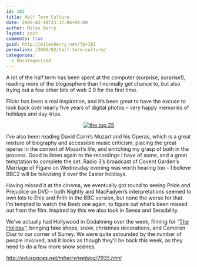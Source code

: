 ```yaml
---
id: 182
title: Half Term Culture
date: 2006-02-19T23:17:06+00:00
author: Miles Berry
layout: post 
comments: true
guid: http://milesberry.net/?p=182
permalink: /2006/02/half-term-culture/
categories:
  - Uncategorized
---
```

A lot of the half term has been spent at the computer (surprise, surprise!), reading more of the blogosphere than I normally get chance to, but also trying out a few other bits of web 2.0 for the first time.<!--more-->

Flickr has been a real inspiration, and it&#8217;s been great to have the excuse to look back over nearly five years of digital photos &#8211; very happy memories of holidays and day-trips.

<p style="text-align: center">
  <a href="http://www.flickr.com/photos/mberry/sets/72057594066964743/"><img class="aligncenter" style="border: 0pt none" src="http://eduspaces.net/mberry/files/-1/3666/top25.jpg" border="0" alt="the top 25" /></a>
</p>

I&#8217;ve also been reading David Cairn&#8217;s Mozart and his Operas, which is a great mixture of biography and accessible music criticism, placing the great operas in the context of Mozart&#8217;s life, and enriching my grasp of both in the process. Good to listen again to the recordings I have of some, and a great temptation to complete the set. Radio 3&#8217;s broadcast of Covent Garden&#8217;s Marriage of Figaro on Wednesday evening was worth hearing too &#8211; I believe BBC2 will be televising it over the Easter holdiays.

Having missed it at the cinema, we eventually got round to seeing Pride and Prejudice on DVD &#8211; both Nightly and MacFadyen&#8217;s interpretations seemed to own lots to Ehle and Frith in the BBC version, but none the worse for that. I&#8217;m tempted to watch the Beeb one again, to figure out what&#8217;s been missed out from the film. Inspired by this we also took in Sense and Sensibility.

We&#8217;ve actually had Hollywood in Godalming over the week, filming for &#8220;[The Holiday](http://www.hellomagazine.com/travel/2006/02/10/camerondiaz/)&#8220;, bringing fake shops, snow, christmas decorations, and Cameron Diaz to our corner of Surrey. We were quite astounded by the number of people involved, and it looks as though they&#8217;ll be back this week, as they need to do a few more snow scenes.

_<http://eduspaces.net/mberry/weblog/7935.html>_